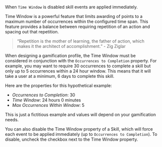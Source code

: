 When `Time Window` is disabled skill events are applied immediately.

Time Window is a powerful feature that limits awarding of points to a maximum number of occurrences within the configured time span. This feature provides a balance between requiring repetition of an action and spacing out that repetition.

> “Repetition is the mother of learning, the father of action, which makes it the architect of accomplishment.” - Zig Ziglar

When designing a gamification profile, the Time Window must be considered in conjunction with the `Occurrences to Completion` property. For example, you may want to require 30 occurrences to complete a skill but only up to 5 occurrences within a 24 hour window. This means that it will take a user at a minimum, 6 days to complete this skill.

Here are the properties for this hypothetical example:

* <em>Occurrences to Completion</em>: 30
* <em>Time Window</em>: 24 hours 0 minutes
* <em>Max Occurrences Within Window</em>: 5

This is just a fictitious example and values will depend on your gamification needs.

You can also disable the Time Window property of a Skill, which will force each event to be applied immediately (up to `Occurrences to Completion`). To disable, uncheck the checkbox next to the Time Window property.